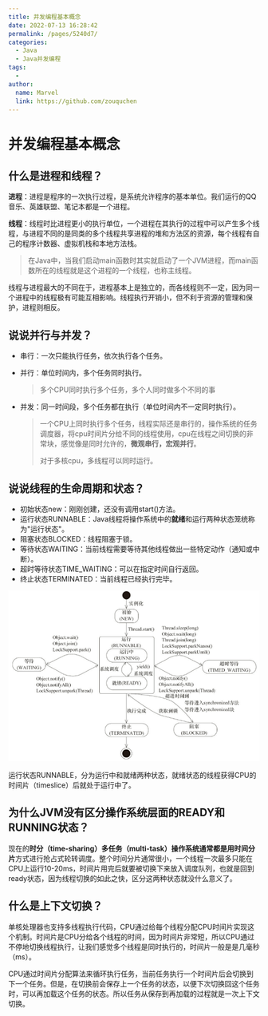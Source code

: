 ```yaml
---
title: 并发编程基本概念
date: 2022-07-13 16:28:42
permalink: /pages/5240d7/
categories:
  - Java
  - Java并发编程
tags:
  - 
author: 
  name: Marvel
  link: https://github.com/zouquchen
---
```

# 并发编程基本概念

## 什么是进程和线程？

**进程**：进程是程序的一次执行过程，是系统允许程序的基本单位。我们运行的QQ音乐、英雄联盟、笔记本都是一个进程。

**线程**：线程时比进程更小的执行单位，一个进程在其执行的过程中可以产生多个线程，与进程不同的是同类的多个线程共享进程的堆和方法区的资源，每个线程有自己的程序计数器、虚拟机栈和本地方法栈。

> 在Java中，当我们启动main函数时其实就启动了一个JVM进程，而main函数所在的线程就是这个进程的一个线程，也称主线程。

线程与进程最大的不同在于，进程基本上是独立的，而各线程则不一定，因为同一个进程中的线程极有可能互相影响。线程执行开销小，但不利于资源的管理和保护，进程则相反。

## 说说并行与并发？

- 串行：一次只能执行任务，依次执行各个任务。

- 并行：单位时间内，多个任务同时执行。

  > 多个CPU同时执行多个任务，多个人同时做多个不同的事

- 并发：同一时间段，多个任务都在执行（单位时间内不一定同时执行）。

  > 一个CPU上同时执行多个任务，线程实际还是串行的，操作系统的任务调度器，将cpu时间片分给不同的线程使用，cpu在线程之间切换的非常块，感觉像是同时允许的，**微观串行，宏观并行**。
  >
  > 对于多核cpu，多线程可以同时运行。

## 说说线程的生命周期和状态？

- 初始状态new：刚刚创建，还没有调用start()方法。
- 运行状态RUNNABLE：Java线程将操作系统中的**就绪**和运行两种状态笼统称为"运行状态"。
- 阻塞状态BLOCKED：线程阻塞于锁。
- 等待状态WAITING：当前线程需要等待其他线程做出一些特定动作（通知或中断）。
- 超时等待状态TIME_WAITING：可以在指定时间自行返回。
- 终止状态TERMINATED：当前线程已经执行完毕。

![Java 线程状态变迁 ](https://raw.githubusercontent.com/zouquchen/Images/main/imgs/Java%2B%E7%BA%BF%E7%A8%8B%E7%8A%B6%E6%80%81%E5%8F%98%E8%BF%81.png)

运行状态RUNNABLE，分为运行中和就绪两种状态，就绪状态的线程获得CPU的时间片（timeslice）后就处于运行中了。

## 为什么JVM没有区分操作系统层面的READY和RUNNING状态？

现在的**时分（time-sharing）多任务（multi-task）**操作系统通常都是用**时间分片**方式进行抢占式轮转调度。整个时间分片通常很小，一个线程一次最多只能在CPU上运行10-20ms，时间片用完后就要被切换下来放入调度队列，也就是回到ready状态，因为线程切换的如此之快，区分这两种状态就没什么意义了。

## 什么是上下文切换？

单核处理器也支持多线程执行代码，CPU通过给每个线程分配CPU时间片实现这个机制。时间片是CPU分给各个线程的时间，因为时间片非常短，所以CPU通过不停地切换线程执行，让我们感觉多个线程是同时执行的，时间片一般是是几毫秒（ms）。

CPU通过时间片分配算法来循环执行任务，当前任务执行一个时间片后会切换到下一个任务。但是，在切换前会保存上一个任务的状态，以便下次切换回这个任务时，可以再加载这个任务的状态。所以任务从保存到再加载的过程就是一次上下文切换。 